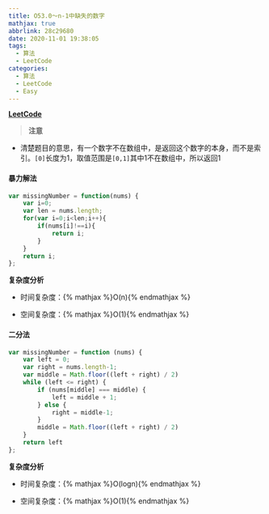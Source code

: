 ```yaml
---
title: O53.0～n-1中缺失的数字
mathjax: true
abbrlink: 28c29680
date: 2020-11-01 19:38:05
tags:
  - 算法
  - LeetCode
categories:
  - 算法
  - LeetCode
  - Easy
---
```


**[LeetCode](https://leetcode-cn.com/problems/que-shi-de-shu-zi-lcof/)**

> **注意**

  + 清楚题目的意思，有一个数字不在数组中，是返回这个数字的本身，而不是索引。`[0]`长度为1，取值范围是`[0,1]`其中1不在数组中，所以返回1



#### 暴力解法

```javascript
var missingNumber = function(nums) {
    var i=0;
    var len = nums.length;
    for(var i=0;i<len;i++){
        if(nums[i]!==i){
            return i;
        }
    }
    return i;
};
```

**复杂度分析**

+ 时间复杂度：{% mathjax %}O(n){% endmathjax %}

+ 空间复杂度：{% mathjax %}O(1){% endmathjax %}


#### 二分法

```javascript
var missingNumber = function (nums) {
    var left = 0;
    var right = nums.length-1;
    var middle = Math.floor((left + right) / 2)
    while (left <= right) {
        if (nums[middle] === middle) {
            left = middle + 1;
        } else {
            right = middle-1;
        }
        middle = Math.floor((left + right) / 2)
    }
    return left
};
```
**复杂度分析**

+ 时间复杂度：{% mathjax %}O(logn){% endmathjax %}

+ 空间复杂度：{% mathjax %}O(1){% endmathjax %}